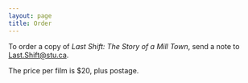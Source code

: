 ```yaml
---
layout: page
title: Order
---
```


<p>
    To order a copy of <em>Last Shift: The Story of a Mill Town</em>, send a note to 
    <a href="mailto:Last.Shift@stu.ca">Last.Shift@stu.ca</a>.
</p>

<p class="mt-5">
    The price per film is $20, plus postage.
</p>
